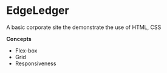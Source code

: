 # EdgeLedger
A basic corporate site the demonstrate the use of HTML, CSS

**Concepts**

 - Flex-box
 - Grid
 - Responsiveness
